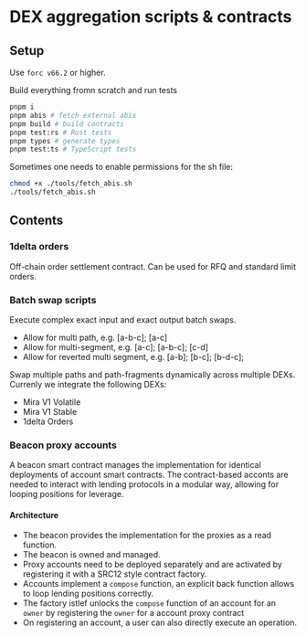 # DEX aggregation scripts & contracts

## Setup

Use `forc v66.2` or higher.

Build everything fromn scratch and run tests

```bash
pnpm i
pnpm abis # fetch external abis
pnpm build # build contracts
pnpm test:rs # Rust tests
pnpm types # generate types
pnpm test:ts # TypeScript tests
```

Sometimes one needs to enable permissions for the sh file:

```bash
chmod +x ./tools/fetch_abis.sh
./tools/fetch_abis.sh
```


## Contents

### 1delta orders

Off-chain order settlement contract.
Can be used for RFQ and standard limit orders.

### Batch swap scripts

Execute complex exact input and exact output batch swaps.

- Allow for multi path, e.g. [a-b-c]; [a-c]
- Allow for multi-segment, e.g. [a-c]; [a-b-c]; [c-d]
- Allow for reverted multi segment, e.g. [a-b]; [b-c]; [b-d-c];

Swap multiple paths and path-fragments dynamically across multiple DEXs. Currenly we integrate the following DEXs:
- Mira V1 Volatile
- Mira V1 Stable
- 1delta Orders

### Beacon proxy accounts

A beacon smart contract manages the implementation for identical deployments of account smart contracts. The contract-based acconts are needed to interact with lending protocols in a modular way, allowing for looping positions for leverage.

#### Architecture

- The beacon provides the implementation for the proxies as a read function.
- The beacon is owned and managed.
- Proxy accounts need to be deployed separately and are activated by registering it with a SRC12 style contract factory.
- Accounts implement a `compose` function, an explicit back function allows to loop lending positions correctly.
- The factory istlef unlocks the `compose` function of an account for an `owner` by registering the `owner` for a account proxy contract
- On registering an account, a user can also directly execute an operation.